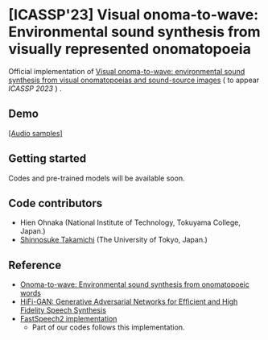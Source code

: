 # [ICASSP'23] Visual onoma-to-wave: Environmental sound synthesis from visually represented onomatopoeia
Official implementation of [Visual onoma-to-wave: environmental sound synthesis from visual onomatopoeias and sound-source images](https://arxiv.org/abs/2210.09173) ( to appear *ICASSP 2023* ) .

## Demo
[[Audio samples]](https://sarulab-speech.github.io/demo_visual-onoma-to-wave/)



## Getting started
Codes and pre-trained models will be available soon.

## Code contributors
- Hien Ohnaka (National Institute of Technology, Tokuyama College, Japan.)
- [Shinnosuke Takamichi](https://sites.google.com/site/shinnosuketakamichi/home) (The University of Tokyo, Japan.)

## Reference
- [Onoma-to-wave: Environmental sound synthesis from onomatopoeic words](https://arxiv.org/abs/2102.05872)
- [HiFi-GAN: Generative Adversarial Networks for Efficient and High Fidelity Speech Synthesis](https://arxiv.org/abs/2010.05646)
- [FastSpeech2 implementation](https://github.com/Wataru-Nakata/FastSpeech2-JSUT)
  - Part of our codes follows this implementation.